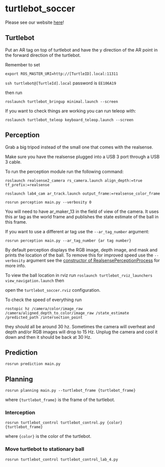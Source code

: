 # turtlebot_soccer

Please see our website [here](https://nflu.github.io/turtlebot_soccer/README)!

## Turtlebot

Put an AR tag on top of turtlebot and have the y direction of the AR point in the forward 
direction of the turtlebot. 

Remember to set 

`export ROS_MASTER_URI=http://[TurtleID].local:11311`

`ssh turtlebot@[TurtleId].local` password is `EE106A19`

then run

`roslaunch turtlebot_bringup minimal.launch --screen`

If you want to check things are working you can run teleop with:

`roslaunch turtlebot_teleop keyboard_teleop.launch --screen`

## Perception

Grab a big tripod instead of the small one that comes with the realsense.

Make sure you have the realsense plugged into a USB 3 port through a USB 3 cable.

To run the perception module run the following command: 

`roslaunch realsense2_camera rs_camera.launch align_depth:=true tf_prefix:=realsense`

`roslaunch lab4_cam ar_track.launch output_frame:=realsense_color_frame`

`rosrun perception main.py --verbosity 0`

You will need to have ar_maker_13 in the field of view of the camera. It uses 
this ar tag as the world frame and publishes the state estimate of the ball in 
this frame.

If you want to use a different ar tag use the `--ar_tag_number` argument:

`rosrun perception main.py --ar_tag_number {ar tag number}`

By default perception displays the RGB image, depth image, and mask and prints the 
location of the ball. To remove this for improved speed use the `--verbosity` 
argument see the [constructor of RealsensePerceptionProcess](https://github.com/nflu/turtlebot_soccer/blob/6b999f9d2ec10b91aaa965214fd81ab301d5ae08/src/segmentation/src/main.py#L51) for more info.

To view the ball location in rviz run 
`roslaunch turtlebot_rviz_launchers view_navigation.launch` then 

open the `turtlebot_soccer.rviz` configuration.

To check the speed of everything run 

`rostopic hz /camera/color/image_raw /camera/aligned_depth_to_color/image_raw /state_estimate /predicted_path /intersection_point`

they should all be around 30 hz. Sometimes the camera will overheat and depth and/or RGB images will drop to 15 Hz. Unplug the camera and cool it down and then it should be back at 30 Hz.

## Prediction

`rosrun prediction main.py`


## Planning

`rosrun planning main.py --turtlebot_frame {turtlebot_frame}`

where `{turtlebot_frame}` is the frame of the turtlebot. 

### Interception
`rosrun turtlebot_control turtlebot_control.py {color} {turtlebot_frame}`

where `{color}` is the color of the turtlebot. 

### Move turtlebot to stationary ball

`rosrun turtlebot_control turtlebot_control_lab_4.py`
